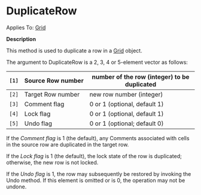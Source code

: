 




<h1 class="heading"><span class="name">DuplicateRow</span></h1>

Applies To: [Grid](../a-z/grid.md)


**Description**


This method is used to duplicate a row in a [Grid](../a-z/grid.md) object.


The argument to DuplicateRow is a 2, 3, 4 or 5-element vector as follows:


| `[1]` | Source Row number | number of the row (integer) to be duplicated |
| --- | --- | ---  |
| `[2]` | Target Row number | new row number (integer) |
| `[3]` | Comment flag | 0 or 1 (optional, default 1) |
| `[4]` | Lock flag | 0 or 1 (optional, default 1) |
| `[5]` | Undo flag | 0 or 1 (optional; default 0) |


If the *Comment flag* is 1 (the default), any Comments associated with cells in the source row are duplicated in the target row.


If the *Lock flag* is 1 (the default), the lock state of the row is duplicated; otherwise, the new row is not locked.


If the *Undo flag* is 1, the row may subsequently be restored by invoking the Undo method. If this element is omitted or is 0, the operation may not be undone.



